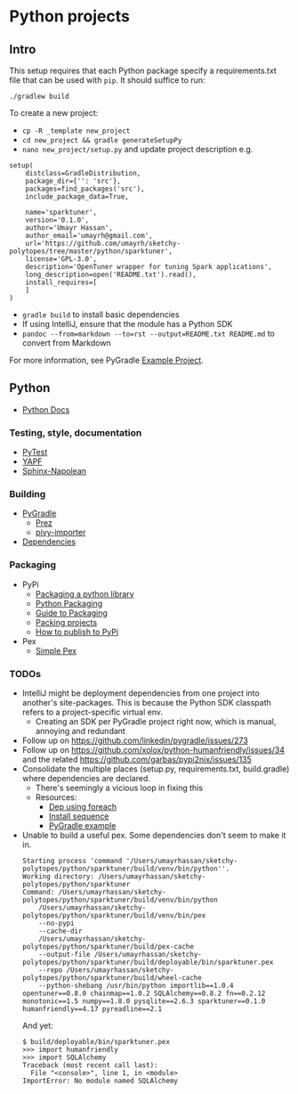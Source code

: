 # Python projects

## Intro

This setup requires that each Python package specify
a requirements.txt file that can be used with `pip`. It should suffice to run:

`./gradlew build`

To create a new project:

* `cp -R _template new_project`
* `cd new_project && gradle generateSetupPy`
* `nano new_project/setup.py` and update project description e.g.
```
setup(
    distclass=GradleDistribution,
    package_dir={'': 'src'},
    packages=find_packages('src'),
    include_package_data=True,

    name='sparktuner',
    version='0.1.0',
    author='Umayr Hassan',
    author_email='umayrh@gmail.com',
    url='https://github.com/umayrh/sketchy-polytopes/tree/master/python/sparktuner',
    license='GPL-3.0',
    description='OpenTuner wrapper for tuning Spark applications',
    long_description=open('README.txt').read(),
    install_requires=[
    ]
)
```
* `gradle build` to install basic dependencies
* If using IntelliJ, ensure that the module has a Python SDK
* `pandoc --from=markdown --to=rst --output=README.txt README.md` to convert from Markdown

For more information, see PyGradle [Example Project](https://github.com/linkedin/pygradle/tree/master/examples/example-project).

## Python

* [Python Docs](https://docs.python.org/2.7/contents.html)

### Testing, style, documentation

* [PyTest](https://docs.pytest.org/en/latest/goodpractices.html#test-discovery)
* [YAPF](https://github.com/google/yapf)
* [Sphinx-Napolean](http://sphinxcontrib-napoleon.readthedocs.io/en/latest/index.html)

### Building

* [PyGradle](https://github.com/linkedin/pygradle)
  * [Prez](https://www.slideshare.net/StephenHolsapple/pythongradle-57668227)
  * [pivy-importer](https://github.com/linkedin/pygradle/blob/master/docs/pivy-importer.md) 
* [Dependencies](https://necromuralist.github.io/posts/pip-tools-and-pipdeptree/)

### Packaging

* PyPi
  * [Packaging a python library](https://blog.ionelmc.ro/2014/05/25/python-packaging/)
  * [Python Packaging](http://python-packaging.readthedocs.io/en/latest/index.html)
  * [Guide to Packaging](http://the-hitchhikers-guide-to-packaging.readthedocs.io/en/latest/index.html)
  * [Packing projects](https://packaging.python.org/tutorials/packaging-projects/)
  * [How to publish to PyPi](https://blog.jetbrains.com/pycharm/2017/05/how-to-publish-your-package-on-pypi/)
* Pex
  * [Simple Pex](https://idle.run/simple-pex)

### TODOs

* IntelliJ might be deployment dependencies from one project into another's
site-packages. This is because the Python SDK classpath refers to a project-specific
virtual env.
  * Creating an SDK per PyGradle project right now, which is manual, annoying and redundant
* Follow up on https://github.com/linkedin/pygradle/issues/273
* Follow up on https://github.com/xolox/python-humanfriendly/issues/34 and the related
https://github.com/garbas/pypi2nix/issues/135
* Consolidate the multiple places (setup.py, requirements.txt, build.gradle) where
dependencies are declared.
  * There's seemingly a vicious loop in fixing this 
  * Resources: 
    * [Dep using foreach](https://hackernoon.com/android-how-to-add-gradle-dependencies-using-foreach-c4cbcc070458)
    * [Install sequence](https://github.com/linkedin/pygradle/issues/75)
    * [PyGradle example](https://github.com/linkedin/pygradle/blob/master/examples/example-project/build.gradle)
* Unable to build a useful pex. Some dependencies don't seem to make it in.
    ```
    Starting process 'command '/Users/umayrhassan/sketchy-polytopes/python/sparktuner/build/venv/bin/python''. 
    Working directory: /Users/umayrhassan/sketchy-polytopes/python/sparktuner 
    Command: /Users/umayrhassan/sketchy-polytopes/python/sparktuner/build/venv/bin/python 
        /Users/umayrhassan/sketchy-polytopes/python/sparktuner/build/venv/bin/pex 
        --no-pypi 
        --cache-dir 
        /Users/umayrhassan/sketchy-polytopes/python/sparktuner/build/pex-cache 
        --output-file /Users/umayrhassan/sketchy-polytopes/python/sparktuner/build/deployable/bin/sparktuner.pex 
        --repo /Users/umayrhassan/sketchy-polytopes/python/sparktuner/build/wheel-cache 
        --python-shebang /usr/bin/python importlib==1.0.4 opentuner==0.8.0 chainmap==1.0.2 SQLAlchemy==0.8.2 fn==0.2.12 monotonic==1.5 numpy==1.8.0 pysqlite==2.6.3 sparktuner==0.1.0 humanfriendly==4.17 pyreadline==2.1
    ```
    And yet:
    ```
    $ build/deployable/bin/sparktuner.pex
    >>> import humanfriendly
    >>> import SQLAlchemy
    Traceback (most recent call last):
      File "<console>", line 1, in <module>
    ImportError: No module named SQLAlchemy
    ```
